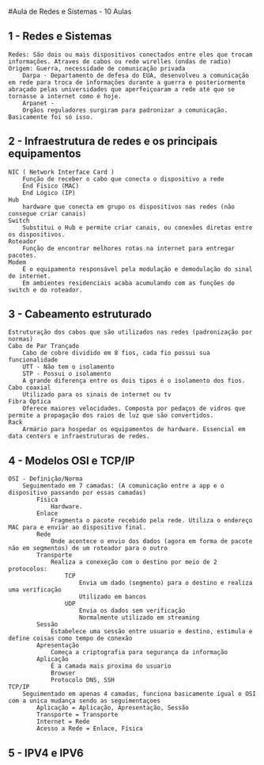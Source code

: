 #Aula de Redes e Sistemas - 10 Aulas

## 1 - Redes e Sistemas
    Redes: São dois ou mais dispositivos conectados entre eles que trocam informações. Atraves de cabos ou rede wirelles (ondas de radio)
    Origem: Guerra, necessidade de comunicação privada
        Darpa - Departamento de defesa do EUA, desenvolveu a comunicação em rede para troca de informações durante a guerra e posteriormente abraçado pelas universidades que aperfeiçoaram a rede até que se tornasse a internet como é hoje.
        Arpanet - 
        Orgãos reguladores surgiram para padronizar a comunicação. 
    Basicamente foi só isso.

## 2 - Infraestrutura de redes e os principais equipamentos
    NIC ( Network Interface Card )
        Função de receber o cabo que conecta o dispositivo a rede
        End Fisico (MAC)
        End Lógico (IP) 
    Hub 
        hardware que conecta em grupo os dispositivos nas redes (não consegue criar canais)
    Switch
        Substitui o Hub e permite criar canais, ou conexões diretas entre os dispositivos.
    Roteador
        Função de encontrar melhores rotas na internet para entregar pacotes.
    Modem
        É o equipamento responsável pela modulação e demodulação do sinal de internet. 
        Em ambientes residenciais acaba acumulando com as funções do switch e do roteador.

## 3 - Cabeamento estruturado
    Estruturação dos cabos que são utilizados nas redes (padronização por normas)
    Cabo de Par Trançado
        Cabo de cobre dividido em 8 fios, cada fio possui sua funcionalidade
        UTT - Não tem o isolamento
        STP - Possui o isolamento
        A grande diferença entre os dois tipos é o isolamento dos fios.
    Cabo coaxial
        Utilizado para os sinais de internet ou tv 
    Fibra Óptica
        Oferece maiores velocidades. Composta por pedaços de vidros que permite a propagação dos raios de luz que são convertidos. 
    Rack
        Armário para hospedar os equipamentos de hardware. Essencial em data centers e infraestruturas de redes.
    
## 4 - Modelos OSI e TCP/IP 
    OSI - Definição/Norma 
        Seguimentado em 7 camadas: (A comunicação entre a app e o dispositivo passando por essas camadas)
            Física
                Hardware. 
            Enlace
                Fragmenta o pacote recebido pela rede. Utiliza o endereço MAC para e enviar ao dispositivo final.
            Rede
                Onde acontece o envio dos dados (agora em forma de pacote não em segmentos) de um roteador para o outro
            Transporte
                Realiza a conexeção com o destino por meio de 2 protocolos:
                    TCP
                        Envia um dado (segmento) para o destino e realiza uma verificação 
                        Utilizado em bancos
                    UDP
                        Envia os dados sem verificação
                        Normalmente utilizado em streaming
            Sessão
                Estabelece uma sessão entre usuario e destino, estimula e define coisas como tempo de conexão
            Apresentação
                Começa a criptografia para segurança da informação
            Aplicação
                É a camada mais proxima do usuario
                Browser
                Protocolo DNS, SSH
    TCP/IP
        Seguimentado em apenas 4 camadas, funciona basicamente igual o OSI com a unica mudança sendo as seguimentaçoes
            Aplicação = Aplicação, Apresentação, Sessão
            Transporte = Transporte
            Internet = Rede
            Acesso a Rede = Enlace, Física

## 5 - IPV4 e IPV6
    